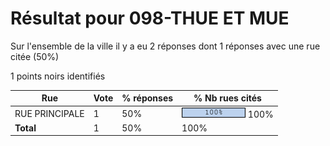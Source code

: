 # Résultat pour 098-THUE ET MUE

Sur l'ensemble de la ville il y a eu 2 réponses dont 1 réponses avec une rue citée (50%)

1 points noirs identifiés

| Rue | Vote | % réponses | % Nb rues cités|
|-----|------|------------|----------------|
| RUE PRINCIPALE | 1 | 50% | <img src="../../img/bar_100.gif" />&nbsp;100%|
| **Total** | 1 | 50% | 100%|
